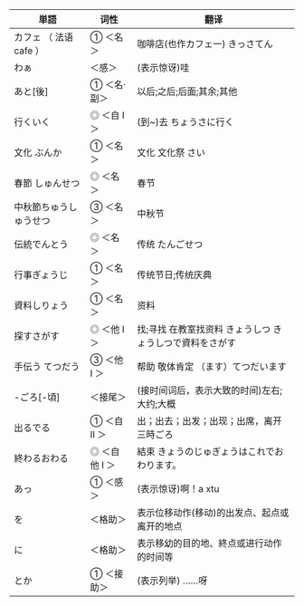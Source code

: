 | 単語                                     | 词性          | 翻译                                                     |
| ---------------------------------------- | ------------- | -------------------------------------------------------- |
| <JpWord>カフェ</JpWord> （ 法语 cafe ）  | ① ＜名＞      | 咖啡店(也作カフェ一) きっさてん                          |
| <JpWord>わぁ</JpWord>                    | ＜感＞        | (表示惊讶)哇                                             |
| <JpWord>あと</JpWord>[後]                | ① ＜名·副＞   | 以后;之后;后面;其余;其他                                 |
| 行く<JpWord>いく </JpWord>               | ◎ ＜自 I ＞   | (到~)去 ちょうさに行く                                   |
| 文化<JpWord> ぶんか</JpWord>             | ① ＜名＞      | 文化 文化祭 さい                                         |
| 春節<JpWord> しゅんせつ </JpWord>        | ◎ ＜名＞      | 春节                                                     |
| 中秋節<JpWord>ちゅうしゅうせつ </JpWord> | ③ ＜名＞      | 中秋节                                                   |
| 伝統<JpWord>でんとう</JpWord>            | ◎ ＜名＞      | 传统 たんごせつ                                          |
| 行事<JpWord>ぎょうじ </JpWord>           | ① ＜名＞      | 传统节日;传统庆典                                        |
| 資料<JpWord>しりょう </JpWord>           | ① ＜名＞      | 资料                                                     |
| 探す<JpWord>さがす </JpWord>             | ◎ ＜他 I ＞   | 找;寻找 在教室找资料 きょうしつ きょうしつで資料をさがす |
| 手伝う<JpWord> てつだう </JpWord>        | ③ ＜他 I ＞   | 帮助 敬体肯定 （ます）てつだいます                       |
| <JpWord>-ごろ</JpWord>[-頃]              | ＜接尾＞      | (接时间词后，表示大致的时间)左右;大约;大概               |
| 出る<JpWord>でる </JpWord>               | ① ＜自 Ⅱ ＞   | 出；出去；出发；出现；出席，离开 三時ごろ                |
| 終わる<JpWord>おわる </JpWord>           | ◎ ＜自他 I ＞ | 結束 きょうのじゅぎょうはこれでおわります。              |
| <JpWord>あっ</JpWord>                    | ① ＜感＞      | (表示惊讶)啊！a xtu                                      |
| <JpWord>を</JpWord>                      | ＜格助＞      | 表示位移动作(移动)的出发点、起点或离开的地点             |
| <JpWord>に</JpWord>                      | ＜格助＞      | 表示移幼的目的地、終点或进行动作的时间等                 |
| <JpWord>とか</JpWord>                    | ① ＜接助＞    | (表示列举) ……呀                                          |
